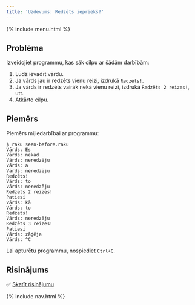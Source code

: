 ```yaml
---
title: 'Uzdevums: Redzēts iepriekš?'
---
```


{% include menu.html %}

## Problēma

Izveidojiet programmu, kas sāk cilpu ar šādām darbībām:

1. Lūdz ievadīt vārdu.
2. Ja vārds jau ir redzēts vienu reizi, izdrukā `Redzēts!`.
3. Ja vārds ir redzēts vairāk nekā vienu reizi, izdrukā `Redzēts 2 reizes!`, utt.
3. Atkārto cilpu.

## Piemērs

Piemērs mijiedarbībai ar programmu:

```console
$ raku seen-before.raku
Vārds: Es
Vārds: nekad
Vārds: neredzēju
Vārds: a
Vārds: neredzēju
Redzēts!
Vārds: to
Vārds: neredzēju
Redzēts 2 reizes!
Patiesi
Vārds: kā
Vārds: to
Redzēts!
Vārds: neredzēju
Redzēts 3 reizes!
Patiesi
Vārds: zāģēja
Vārds: ^C
```

Lai apturētu programmu, nospiediet `Ctrl+C`.

## Risinājums

✅ [Skatīt risinājumu](solution)

{% include nav.html %}
